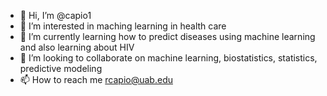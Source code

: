 - 👋 Hi, I’m @capio1
- 👀 I’m interested in maching learning in health care
- 🌱 I’m currently learning how to predict diseases using machine learning and also learning about HIV
- 💞️ I’m looking to collaborate on machine learning, biostatistics, statistics, predictive modeling
- 📫 How to reach me rcapio@uab.edu

<!---
capio1/capio1 is a ✨ special ✨ repository because its `README.md` (this file) appears on your GitHub profile.
You can click the Preview link to take a look at your changes.
--->
